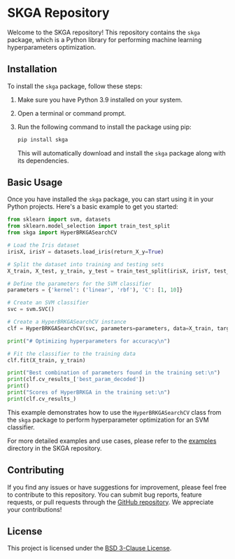 # SKGA Repository

Welcome to the SKGA repository! This repository contains the `skga` package, which is a Python library for performing machine learning hyperparameters optimization. 

## Installation

To install the `skga` package, follow these steps:

1. Make sure you have Python 3.9 installed on your system.
2. Open a terminal or command prompt.
3. Run the following command to install the package using pip:

   ```bash
   pip install skga
   ```

   This will automatically download and install the `skga` package along with its dependencies.

## Basic Usage

Once you have installed the `skga` package, you can start using it in your Python projects. Here's a basic example to get you started:

```python
from sklearn import svm, datasets
from sklearn.model_selection import train_test_split
from skga import HyperBRKGASearchCV

# Load the Iris dataset
irisX, irisY = datasets.load_iris(return_X_y=True)

# Split the dataset into training and testing sets
X_train, X_test, y_train, y_test = train_test_split(irisX, irisY, test_size=0.5, random_state=0)

# Define the parameters for the SVM classifier
parameters = {'kernel': ('linear', 'rbf'), 'C': [1, 10]}

# Create an SVM classifier
svc = svm.SVC()

# Create a HyperBRKGASearchCV instance
clf = HyperBRKGASearchCV(svc, parameters=parameters, data=X_train, target=y_train)

print("# Optimizing hyperparameters for accuracy\n")

# Fit the classifier to the training data
clf.fit(X_train, y_train)

print("Best combination of parameters found in the training set:\n")
print(clf.cv_results_['best_param_decoded'])
print()
print("Scores of HyperBRKGA in the training set:\n")
print(clf.cv_results_)
```

This example demonstrates how to use the `HyperBRKGASearchCV` class from the `skga` package to perform hyperparameter optimization for an SVM classifier.

For more detailed examples and use cases, please refer to the [examples](https://github.com/MLRG-CEFET-RJ/skga/tree/main/examples) directory in the SKGA repository.

## Contributing

If you find any issues or have suggestions for improvement, please feel free to contribute to this repository. You can submit bug reports, feature requests, or pull requests through the [GitHub repository](https://github.com/MLRG-CEFET-RJ/skga). We appreciate your contributions!

## License

This project is licensed under the [BSD 3-Clause License](https://github.com/MLRG-CEFET-RJ/skga/blob/main/LICENSE).